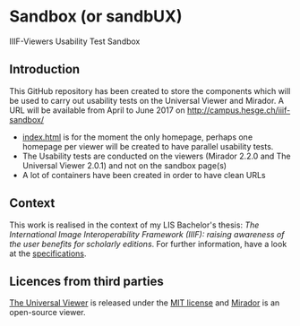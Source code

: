 # Sandbox (or sandbUX)
IIIF-Viewers Usability Test Sandbox

## Introduction
This GitHub repository has been created to store the components which will be used to carry out usability tests on the Universal Viewer and Mirador. A URL will be available from April to June 2017 on http://campus.hesge.ch/iiif-sandbox/
- [index.html](index.html) is for the moment the only homepage, perhaps one homepage per viewer will be created to have parallel usability tests.
- The Usability tests are conducted on the viewers (Mirador 2.2.0 and The Universal Viewer 2.0.1) and not on the sandbox page(s)
- A lot of containers have been created in order to have clean URLs

## Context
This work is realised in the context of my LIS Bachelor's thesis: _The International Image Interoperability Framework (IIIF): raising awareness of the user benefits for scholarly editions_. For further information, have a look at the [specifications](https://julienaraemy.wordpress.com/2017/01/30/my-bachelors-thesis/).

## Licences from third parties
[The Universal Viewer](https://github.com/universalviewer/universalviewer) is released under the [MIT license](https://github.com/UniversalViewer/universalviewer/blob/master/LICENSE.txt) and [Mirador](https://github.com/projectmirador/mirador) is an open-source viewer.
